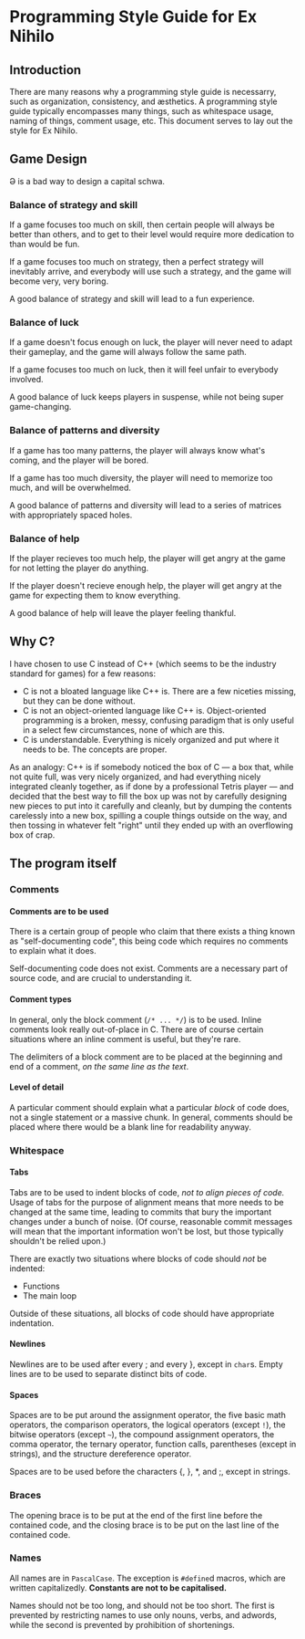 # Programming Style Guide for Ex Nihilo

## Introduction

There are many reasons why a programming style guide is necessarry, such as organization, consistency, and æsthetics.  A programming style guide typically encompasses many things, such as whitespace usage, naming of things, comment usage, etc.  This document serves to lay out the style for Ex Nihilo.

## Game Design

Ə is a bad way to design a capital schwa.

### Balance of strategy and skill

If a game focuses too much on skill, then certain people will always be better than others, and to get to their level would require more dedication to than would be fun.

If a game focuses too much on strategy, then a perfect strategy will inevitably arrive, and everybody will use such a strategy, and the game will become very, very boring.

A good balance of strategy and skill will lead to a fun experience.

### Balance of luck

If a game doesn't focus enough on luck, the player will never need to adapt their gameplay, and the game will always follow the same path.

If a game focuses too much on luck, then it will feel unfair to everybody involved.

A good balance of luck keeps players in suspense, while not being super game-changing.

### Balance of patterns and diversity

If a game has too many patterns, the player will always know what's coming, and the player will be bored.

If a game has too much diversity, the player will need to memorize too much, and will be overwhelmed.

A good balance of patterns and diversity will lead to a series of matrices with appropriately spaced holes.

### Balance of help

If the player recieves too much help, the player will get angry at the game for not letting the player do anything.

If the player doesn't recieve enough help, the player will get angry at the game for expecting them to know everything.

A good balance of help will leave the player feeling thankful.

## Why C?

I have chosen to use C instead of C++ (which seems to be the industry standard for games) for a few reasons:

- C is not a bloated language like C++ is.  There are a few niceties missing, but they can be done without.
- C is not an object-oriented language like C++ is.  Object-oriented programming is a broken, messy, confusing paradigm that is only useful in a select few circumstances, none of which are this.
- C is understandable.  Everything is nicely organized and put where it needs to be.  The concepts are proper.

As an analogy:  C++ is if somebody noticed the box of C — a box that, while not quite full, was very nicely organized, and had everything nicely integrated cleanly together, as if done by a professional Tetris player — and decided that the best way to fill the box up was not by carefully designing new pieces to put into it carefully and cleanly, but by dumping the contents carelessly into a new box, spilling a couple things outside on the way, and then tossing in whatever felt "right" until they ended up with an overflowing box of crap.

## The program itself

### Comments

#### Comments are to be used

There is a certain group of people who claim that there exists a thing known as "self-documenting code", this being code which requires no comments to explain what it does.

Self-documenting code does not exist.  Comments are a necessary part of source code, and are crucial to understanding it.

#### Comment types

In general, only the block comment (`/* ... */`) is to be used.  Inline comments look really out-of-place in C.  There are of course certain situations where an inline comment is useful, but they're rare.

The delimiters of a block comment are to be placed at the beginning and end of a comment, _on the same line as the text_.

#### Level of detail

A particular comment should explain what a particular _block_ of code does, not a single statement or a massive chunk.  In general, comments should be placed where there would be a blank line for readability anyway.

### Whitespace

#### Tabs

Tabs are to be used to indent blocks of code, _not to align pieces of code._  Usage of tabs for the purpose of alignment means that more needs to be changed at the same time, leading to commits that bury the important changes under a bunch of noise.  (Of course, reasonable commit messages will mean that the important information won't be lost, but those typically shouldn't be relied upon.)

There are exactly two situations where blocks of code should _not_ be indented:

- Functions
- The main loop

Outside of these situations, all blocks of code should have appropriate indentation.

#### Newlines

Newlines are to be used after every ; and every }, except in `char`s.  Empty lines are to be used to separate distinct bits of code.

#### Spaces

Spaces are to be put around the assignment operator, the five basic math operators, the comparison operators, the logical operators (except `!`), the bitwise operators (except `~`), the compound assignment operators, the comma operator, the ternary operator, function calls, parentheses (except in strings), and the structure dereference operator.

Spaces are to be used before the characters {, }, \*, and ;, except in strings.

### Braces

The opening brace is to be put at the end of the first line before the contained code, and the closing brace is to be put on the last line of the contained code.

### Names

All names are in `PascalCase`.  The exception is `#define`d macros, which are written capitalizedly.  **Constants are not to be capitalised.**

Names should not be too long, and should not be too short.  The first is prevented by restricting names to use only nouns, verbs, and adwords, while the second is prevented by prohibition of shortenings.
